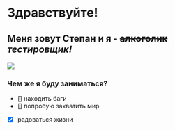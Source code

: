 # Здравствуйте! 

## Меня зовут Степан и я - ~~алкоголик~~ ***тестировщик!***

![](https://samag.ru/uploads/5222447.png)

### Чем же я буду заниматься?

- [] находить баги 
- [] попробую захватить мир
- [x] радоваться жизни